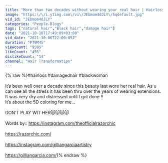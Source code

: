 ```yaml
---
title: "More than two decades without wearing your real hair | Hairloss Makeover"
image: "https:\/\/i.ytimg.com\/vi\/JEbmom4dJLY\/hqdefault.jpg"
vid_id: "JEbmom4dJLY"
categories: "People-Blogs"
tags: ["natural hair","Black hair","damage hair"]
date: "2021-10-10T17:49:09+03:00"
vid_date: "2021-10-06T22:00:05Z"
duration: "PT9M4S"
viewcount: "9595"
likeCount: "455"
dislikeCount: "14"
channel: "Hair Transformation"
---
```

{% raw %}#hairloss #damagedhair #blackwoman<br /><br />It’s been well over a decade since this beauty last wore her real hair. As u can see all the stress it has been thru over the years of wearing extensions. It was very dry and distressed until I got done ‼️<br />It’s about the 5D coloring for me…<br /><br />DON’T PLAY WIT HER😻😻😻😻<br /><br />Words by:: <a rel="nofollow" target="blank" href="https://instagram.com/theofficialrazorchic">https://instagram.com/theofficialrazorchic</a><br /><br /><a rel="nofollow" target="blank" href="https://razorchic.com/">https://razorchic.com/</a> <br /><br /><a rel="nofollow" target="blank" href="https://instagram.com/gilliangarciaartistry">https://instagram.com/gilliangarciaartistry</a><br /><br /><a rel="nofollow" target="blank" href="https://gilliangarcia.com/">https://gilliangarcia.com/</a>{% endraw %}
